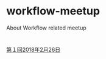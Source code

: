 # workflow-meetup
About Workflow related meetup


#

[第１回2018年2月26日](https://github.com/manabuishii/workflow-meetup/wiki/20170226)

